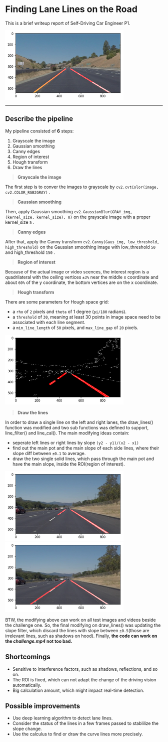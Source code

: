 # **Finding Lane Lines on the Road** 

[//]: # (Image References)
[image0]: ./img0_solidYellowCurve2.png
[image1]: ./img1_solidWhiteRight_hough.png
[image2]: ./img2_solidWhiteRight_draw.png
[image3]: ./img3_solidWhiteRight_line.png

This is a brief writeup report of Self-Driving Car Engineer P1.

![alt text][image0]

---
   

## **Describe the pipeline**

My pipeline consisted of **6** steps:
1. Grayscale the image
2. Gaussian smoothing
3. Canny edges
4. Region of interest
5. Hough transform
6. Draw the lines

> **Grayscale the image**

The first step is to conver the images to grayscale by `cv2.cvtColor(image, cv2.COLOR_RGB2GRAY)` .

> **Gaussian smoothing**

Then, apply Gaussian smoothing `cv2.GaussianBlur(GRAY_img, (kernel_size, kernel_size), 0)` on the grayscale image with a proper kernel_size `5` .

> **Canny edges**

After that, apply the Canny transform `cv2.Canny(Gaus_img, low_threshold, high_threshold)` on the Gaussian smoothing image with low_threshold `50` and high_threshold `150` .

> **Region of interest**

Because of the actual image or video scences, the interest region is a quadrilateral with the ceiling vertices `±3%` near the middle x coordinate and about `60%` of the y coordinate, the bottom vertices are on the x coordinate.

> **Hough transform**

There are some parameters for Hough space grid:

- a `rho` of `2` pixels and `theta` of 1 degree (`pi/180` radians). 
- a `threshold` of `30`, meaning at least 30 points in image space need to be associated with each line segment. 
- a `min_line_length` of `50` pixels, and `max_line_gap` of `20` pixels.

![alt text][image1] 

> **Draw the lines**

In order to draw a single line on the left and right lanes, the draw_lines() function was modified and two sub functions was defined to support, line_filter() and line_cal(). The main modifying ideas contain:

- seperate left lines or right lines by slope `(y2 - y1)/(x2 - x1)`
- find out the main pot and the main slope of each side lines, where their slope diff between `±0.1` to average.
- draw the two single solid lines, which pass through the main pot and have the main slope, inside the ROI(region of interest).

![alt text][image2] ![alt text][image3]

BTW, the modifying above can work on all test images and videos beside the challenge one. 
So, the final modifying on draw_lines() was updating the slope filter, which discard the lines with slope between `±0.5`(those are irrelevant lines, such as shadows on hood). 
Finally, **the code can work on the _challenge.mp4_ not too bad.**
   
## **Shortcomings**

- Sensitive to interference factors, such as shadows, reflections, and so on.
- The ROI is fixed, which can not adapt the change of the driving vision automatically.
- Big calculation amount, which might impact real-time detection.   

## **Possible improvements**

- Use deep learning algorithm to detect lane lines.
- Consider the status of the lines in a few frames passed to stablilize the slope change.
- Use the calculus to find or draw the curve lines more precisely.
